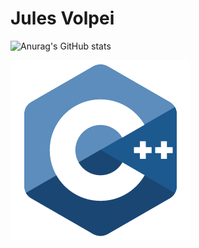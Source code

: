 # Jules Volpei


![Anurag's GitHub stats](https://github-readme-stats.vercel.app/api?username=JulesVolpei&show_icons=true&theme=swift)

![JulesVolpei](https://raw.githubusercontent.com/github/explore/180320cffc25f4ed1bbdfd33d4db3a66eeeeb358/topics/cpp/cpp.png)
